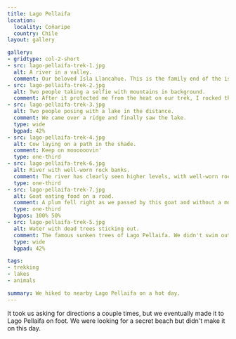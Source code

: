 ```yaml
---
title: Lago Pellaifa
location:
  locality: Coñaripe
  country: Chile
layout: gallery

gallery:
- gridtype: col-2-short
- src: lago-pellaifa-trek-1.jpg
  alt: A river in a valley.
  comment: Our beloved Isla Llancahue. This is the family end of the island as seen from the bridge.
- src: lago-pellaifa-trek-2.jpg
  alt: Two people taking a selfie with mountains in background.
  comment: After it protected me from the heat on our trek, I rocked this hat from Karin's grandpa the entire month.
- src: lago-pellaifa-trek-3.jpg
  alt: Two people posing with a lake in the distance.
  comment: We came over a ridge and finally saw the lake.
  type: wide
  bgpad: 42%
- src: lago-pellaifa-trek-4.jpg
  alt: Cow laying on a path in the shade.
  comment: Keep on moooooovin'
  type: one-third
- src: lago-pellaifa-trek-6.jpg
  alt: River with well-worn rock banks.
  comment: The river has clearly seen higher levels, with well-worn rocks on either side.
  type: one-third
- src: lago-pellaifa-trek-7.jpg
  alt: Goat eating food on a road.
  comment: A plum fell right as we passed by this goat and without a moment's hesitation he leaped out and ate it up.
  type: one-third
  bgpos: 100% 50%
- src: lago-pellaifa-trek-5.jpg
  alt: Water with dead trees sticking out.
  comment: The famous sunken trees of Lago Pellaifa. We didn't swim out to them on this day.
  type: wide
  bgpad: 42%

tags:
- trekking
- lakes
- animals

summary: We hiked to nearby Lago Pellaifa on a hot day.
---
```


It took us asking for directions a couple times, but we eventually made it to Lago Pellaifa on foot. We were looking for a secret beach but didn't make it on this day.
